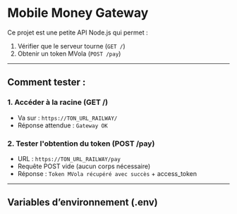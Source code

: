 # Mobile Money Gateway

Ce projet est une petite API Node.js qui permet :

1. Vérifier que le serveur tourne (`GET /`)
2. Obtenir un token MVola (`POST /pay`)

---

## Comment tester :

### 1. Accéder à la racine (GET /)
- Va sur : `https://TON_URL_RAILWAY/`
- Réponse attendue : `Gateway OK`

### 2. Tester l'obtention du token (POST /pay)
- URL : `https://TON_URL_RAILWAY/pay`
- Requête POST vide (aucun corps nécessaire)
- Réponse : `Token MVola récupéré avec succès` + access_token

---

## Variables d’environnement (.env)

